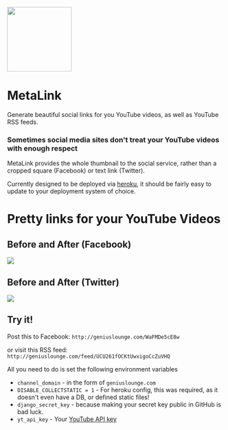 <img src="https://geniuslounge.github.io/share2/images/gllogo.png" width=150px> </img>
# MetaLink

Generate beautiful social links for you YouTube videos, as well as YouTube RSS feeds.

### Sometimes social media sites don't treat your YouTube videos with enough respect
MetaLink provides the whole thumbnail to the social service, rather than a cropped square (Facebook) or text link (Twitter).

Currently designed to be deployed via [heroku](http://heroku.com), it should be fairly easy to update to your deployment system of choice.

# Pretty links for your YouTube Videos
## Before and After (Facebook)
![](https://geniuslounge.github.io/share2/images/facebook.png)


## Before and After (Twitter)
![](https://geniuslounge.github.io/share2/images/twitter.png)


## Try it!
Post this to Facebook: `http://geniuslounge.com/WaFMDe5cE8w`

or visit this RSS feed: `http://geniuslounge.com/feed/UCU261fOCKtUwxigoCcZuVHQ`


All you need to do is set the following environment variables

* `channel_domain` - in the form of `geniuslounge.com`
* `DISABLE_COLLECTSTATIC = 1` - For heroku config, this was required, as it doesn't even have a DB, or defined static files!
* `django_secret_key` - because making your secret key public in GitHub is bad luck.
* `yt_api_key` - Your [YouTube API key](https://console.cloud.google.com/apis/library/youtube.googleapis.com?q=youtube)
